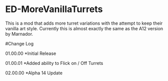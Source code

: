# ED-MoreVanillaTurrets
This is a mod that adds more turret variations with the attempt to keep their vanilla art style.
Currently this is almost exactly the same as the A12 version by Marnador.

#Change Log

01.00.00
*Initial Release

01.00.01
*Added ability to Flick on / Off Turrets

02.00.00
*Alpha 14 Update